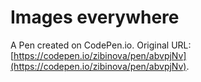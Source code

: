 # Images everywhere

A Pen created on CodePen.io. Original URL: [https://codepen.io/zibinova/pen/abvpjNv](https://codepen.io/zibinova/pen/abvpjNv).


